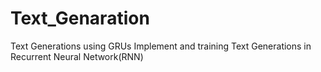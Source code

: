 # Text_Genaration
Text Generations using GRUs
Implement and training Text Generations in Recurrent Neural Network(RNN)
